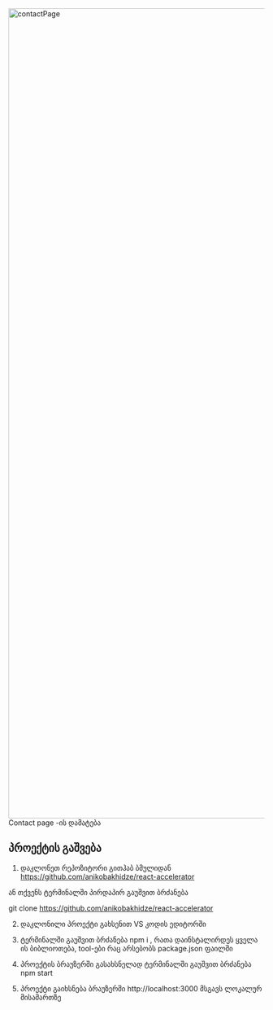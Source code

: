 
<img width="1591" alt="contactPage" src="https://github.com/anikobakhidze/react-accelerator/assets/80447919/2b61bbe6-cbc0-4d75-bc0d-511e83342d85">
Contact page -ის დამატება

## პროექტის გაშვება

1. დაკლონეთ რეპოზიტორი გითჰაბ ბმულიდან
   https://github.com/anikobakhidze/react-accelerator

ან თქვენს ტერმინალში პირდაპირ გაუშვით ბრძანება

git clone https://github.com/anikobakhidze/react-accelerator

2. დაკლონილი პროექტი გახსენით VS კოდის ედიტორში

3. ტერმინალში გაუშვით ბრძანება npm i , რათა დაინსტალირდეს ყველა ის ბიბლიოთება, tool-ები რაც არსებობს package.json ფაილში

4. პროექტის ბრაუზერში გასახსნელად ტერმინალში გაუშვით ბრძანება npm start

5. პროექტი გაიხსნება ბრაუზერში http://localhost:3000 მსგავს ლოკალურ მისამართზე
